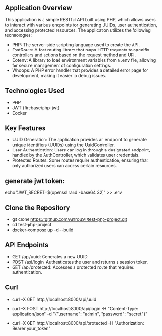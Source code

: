 ## Application Overview
This application is a simple RESTful API built using PHP, which allows users to interact with various endpoints for generating UUIDs, user authentication, and accessing protected resources. The application utilizes the following technologies:

- PHP: The server-side scripting language used to create the API.
- FastRoute: A fast routing library that maps HTTP requests to specific controllers and actions based on the request method and URI.
- Dotenv: A library to load environment variables from a .env file, allowing for secure management of configuration settings.
- Whoops: A PHP error handler that provides a detailed error page for development, making it easier to debug issues.

## Technologies Used
- PHP
- JWT (firebase/php-jwt)
- Docker

## Key Features
- UUID Generation: The application provides an endpoint to generate unique identifiers (UUIDs) using the UuidController.
- User Authentication: Users can log in through a designated endpoint, handled by the AuthController, which validates user credentials.
- Protected Routes: Some routes require authentication, ensuring that only authorized users can access certain resources.

## generate jwt token:
echo "JWT_SECRET=$(openssl rand -base64 32)" >> .env

## Clone the Repository
- git clone https://github.com/Amrou91/test-php-project.git
- cd test-php-project
- docker-compose up -d --build

## API Endpoints
- GET /api/uuid: Generates a new UUID.
- POST /api/login: Authenticates the user and returns a session token.
- GET /api/protected: Accesses a protected route that requires authentication.

## Curl
- curl -X GET http://localhost:8000/api/uuid

- curl -X POST http://localhost:8000/api/login -H "Content-Type: application/json" -d "{\"username\": \"admin\", \"password\": \"secret\"}"

- curl -X GET http://localhost:8000/api/protected -H "Authorization: Bearer your_token"

